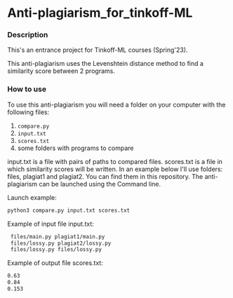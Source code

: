 # Anti-plagiarism_for_tinkoff-ML

### Description

This's an entrance project for Tinkoff-ML courses (Spring'23).

This anti-plagiarism uses the Levenshtein distance method to find a similarity score between 2 programs.


### How to use


To use this anti-plagiarism you will need a folder on your computer with the following files:
1. ```compare.py```
2. ```input.txt``` 
3. ```scores.txt```
4. some folders with programs to compare

input.txt is a file with pairs of paths to compared files.   scores.txt is a file in which similarity scores will be written.   In an example below I'll use folders: files, plagiat1 and plagiat2.   You can find them in this repository.   The anti-plagiarism can be launched using the Command line.

Launch example:
   ```sh
   python3 compare.py input.txt scores.txt
   ```
Example of input file input.txt:
   ```sh
    files/main.py plagiat1/main.py
    files/lossy.py plagiat2/lossy.py
    files/lossy.py files/lossy.py
   ```
Example of output file scores.txt:
   ```sh
   0.63
   0.84
   0.153
   ```
   
